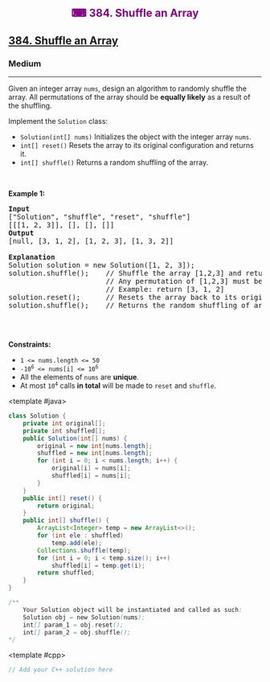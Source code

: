 <div align = "center">
<h style = "margin-bottom: 0px; margin-top: 0px; color : purple;" align = "center" class = "header">

## ⌨ 384. Shuffle an Array

</h>
</div>

<h2><a href="https://leetcode.com/problems/shuffle-an-array" target = "_blank">384. Shuffle an Array</a></h2><h3>Medium</h3><hr><p>Given an integer array <code>nums</code>, design an algorithm to randomly shuffle the array. All permutations of the array should be <strong>equally likely</strong> as a result of the shuffling.</p>

<p>Implement the <code>Solution</code> class:</p>

<ul>
	<li><code>Solution(int[] nums)</code> Initializes the object with the integer array <code>nums</code>.</li>
	<li><code>int[] reset()</code> Resets the array to its original configuration and returns it.</li>
	<li><code>int[] shuffle()</code> Returns a random shuffling of the array.</li>
</ul>

<p>&nbsp;</p>
<p><strong class="example">Example 1:</strong></p>

<pre>
<strong>Input</strong>
[&quot;Solution&quot;, &quot;shuffle&quot;, &quot;reset&quot;, &quot;shuffle&quot;]
[[[1, 2, 3]], [], [], []]
<strong>Output</strong>
[null, [3, 1, 2], [1, 2, 3], [1, 3, 2]]

<strong>Explanation</strong>
Solution solution = new Solution([1, 2, 3]);
solution.shuffle();    // Shuffle the array [1,2,3] and return its result.
                       // Any permutation of [1,2,3] must be equally likely to be returned.
                       // Example: return [3, 1, 2]
solution.reset();      // Resets the array back to its original configuration [1,2,3]. Return [1, 2, 3]
solution.shuffle();    // Returns the random shuffling of array [1,2,3]. Example: return [1, 3, 2]

</pre>

<p>&nbsp;</p>
<p><strong>Constraints:</strong></p>

<ul>
	<li><code>1 &lt;= nums.length &lt;= 50</code></li>
	<li><code>-10<sup>6</sup> &lt;= nums[i] &lt;= 10<sup>6</sup></code></li>
	<li>All the elements of <code>nums</code> are <strong>unique</strong>.</li>
	<li>At most <code>10<sup>4</sup></code> calls <strong>in total</strong> will be made to <code>reset</code> and <code>shuffle</code>.</li>
</ul>

<CodeTabs :languages="[ { name: 'C++', slot: 'cpp' },
  { name: 'Java', slot: 'java' }
]">

<template #java>

```java
class Solution {
    private int original[];
    private int shuffled[];
    public Solution(int[] nums) {
        original = new int[nums.length];
        shuffled = new int[nums.length];
        for (int i = 0; i < nums.length; i++) {
            original[i] = nums[i];
            shuffled[i] = nums[i];
        }
    }
    public int[] reset() {
        return original;
    }
    public int[] shuffle() {
        ArrayList<Integer> temp = new ArrayList<>();
        for (int ele : shuffled)
            temp.add(ele);
        Collections.shuffle(temp);
        for (int i = 0; i < temp.size(); i++)
            shuffled[i] = temp.get(i);
        return shuffled;
    }
}

/**
    Your Solution object will be instantiated and called as such:
    Solution obj = new Solution(nums);
    int[] param_1 = obj.reset();
    int[] param_2 = obj.shuffle();
*/

```

</template>

<template #cpp>

```cpp
// Add your C++ solution here
```

</template>

</CodeTabs>
